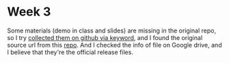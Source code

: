 # Week 3

Some materials (demo in class and slides) are missing in the original repo, so I try [collected them on github via keyword](https://github.com/search?q=filenote_r&type=code), and I found the original source url from this [repo](https://github.com/nella17/NYCU-Secure-Programming-2021/tree/fc90eb2a97f0aaa4bc6d3427ac722f5ea4a79363/Pwn/Lab-3). And I checked the info of file on Google drive, and I believe that they're the official release files.
